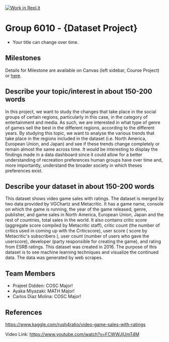 [![Work in Repl.it](https://classroom.github.com/assets/work-in-replit-14baed9a392b3a25080506f3b7b6d57f295ec2978f6f33ec97e36a161684cbe9.svg)](https://classroom.github.com/online_ide?assignment_repo_id=311409&assignment_repo_type=GroupAssignmentRepo)
# Group 6010 - {Dataset Project}

- Your title can change over time.

## Milestones

Details for Milestone are available on Canvas (left sidebar, Course Project) or [here](https://firas.moosvi.com/courses/data301/project/milestone01.html).

## Describe your topic/interest in about 150-200 words

In this project, we want to study the changes that take place in the social groups of certain regions, particularly in this case, in the category of entertainment and media. As such, we are interested in what type of genre of games sell the best in the different regions, according to the different years. By studying this topic, we want to analyse the various trends that take place in the regions included in the dataset (i.e. North America, European Union, and Japan) and see if these trends change completely or remain almost the same across time. It would be interesting to display the findings made in a data dashboard since it could allow for a better understanding of recreation preferences human groups have over time and, more importantly, understand the broader society in which theses preferences exist.
## Describe your dataset in about 150-200 words

This dataset shows video game sales with ratings. The dataset is merged by two data provided by VGChartz and Metacritic. It has a game name, console on which the game is running, the year of the game released, genre, publisher, and game sales in North America, European Union, Japan and the rest of countries, total sales in the world. It also contains critic score (aggregate score compiled by Metacritic staff), critic count (the number of critics used in coming up with the Criticscore), user score ( score by Metacritic's subscribers ), user count (number of users who gave the userscore), developer (party responsible for creating the game), and rating from ESRB ratings. This dataset was created in 2016. The purpose of this dataset is to see machine learning techniques and visualize the continued data. The data was generated by web scrapes.
## Team Members

- Prajeet Didden: COSC Major!
- Ayaka Miyazaki: MATH Major!
- Carlos Diaz Molina: COSC Major!
## References

https://www.kaggle.com/rush4ratio/video-game-sales-with-ratings

Video Link:
https://www.youtube.com/watch?v=FCWWJjUmT4M 
